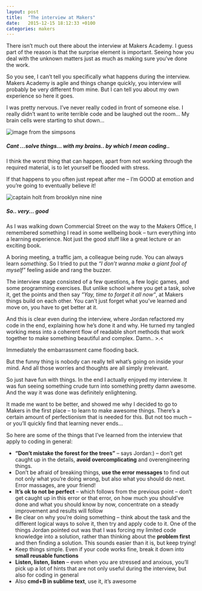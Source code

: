 ```yaml
---
layout: post
title:  "The interview at Makers"
date:   2015-12-15 18:12:33 +0100
categories: makers
---
```


There isn’t much out there about the interview at Makers Academy. I guess part of the reason is that the surprise element is important. Seeing how you deal with the unknown matters just as much as making sure you’ve done the work.

So you see, I can’t tell you specifically what happens during the interview. Makers Academy is agile and things change quickly, you interview will probably be very different from mine. But I can tell you about my own experience so here it goes.

I was pretty nervous. I’ve never really coded in front of someone else. I really didn’t want to write terrible code and be laughed out the room… My brain cells were starting to shut down…

![image from the simpsons](https://makersandlegos.files.wordpress.com/2015/12/simpsons.gif)

##### Cant ...solve things... with my brains.. by which I mean coding..

I think the worst thing that can happen, apart from not working through the required material, is to let yourself be flooded with stress.

If that happens to you often just repeat after me – I’m GOOD at emotion and you’re going to eventually believe it!

![captain holt from brooklyn nine nine](https://makersandlegos.files.wordpress.com/2015/12/giphy.gif?w=288&h=288)

##### So.. very... good

As I was walking down Commercial Street on the way to the Makers Office, I remembered something I read in some wellbeing book – turn everything into a learning experience. Not just the good stuff like a great lecture or an exciting book.

A boring meeting, a traffic jam, a colleague being rude. You can always learn _something_. So I tried to put the _“I don’t wanna make a giant fool of myself”_ feeling aside and rang the buzzer.

The interview stage consisted of a few questions, a few logic games, and some programming exercises. But unlike school where you get a task, solve it,  get the points and then say _“Yay, time to forget it all now“_, at Makers things build on each other. You can’t just forget what you’ve learned and move on, you have to get better at it.

And this is clear even during the interview, where Jordan refactored my code in the end, explaining how he’s done it and why. He turned my tangled working mess into a coherent flow of readable short methods that work together to make something beautiful and complex. Damn.. >.<

Immediately the embarrassment came flooding back.

But the funny thing is nobody can really tell what’s going on inside your mind. And all those worries and thoughts are all simply irrelevant.

So just have fun with things. In the end I actually enjoyed my interview. It was fun seeing something crude turn into something pretty damn awesome. And the way it was done was definitely enlightening.

It made me want to be better, and showed me why I decided to go to Makers in the first place – to learn to make awesome things. There’s a certain amount of perfectionism that is needed for this. But not too much – or you’ll quickly find that learning never ends…

So here are some of the things that I’ve learned from the interview that apply to coding in general:

* **“Don’t mistake the forest for the trees”** – says Jordan:) – don’t get caught up in the details, **avoid overcomplicating** and overengineering things.
* Don’t be afraid of breaking things, **use the error messages** to find out not only what you’re doing wrong, but also what you should do next. Error massages, are your friend!
* **It’s ok to not be perfect** – which follows from the previous point – don’t get caught up in this error or that error, on how much you should’ve done and what you should know by now, concentrate on a steady improvement and results will follow
* Be clear on why you’re doing something – think about the task and the different logical ways to solve it, then try and apply code to it. One of the things Jordan pointed out was that I was forcing my limited code knowledge into a solution, rather than thinking about the **problem first** and then finding a solution. This sounds easier than it is, but keep trying!
* Keep things simple. Even if your code works fine, break it down into **small reusable functions**
* **Listen, listen, listen** – even when you are stressed and anxious, you’ll pick up a lot of hints that are not only useful during the interview, but also for coding in general
* Also **cmd+B in sublime text**, use it, it’s awesome
